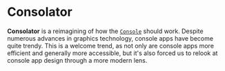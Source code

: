 # Consolator

**Consolator** is a reimagining of how the [`Console`](https://docs.microsoft.com/en-us/dotnet/api/system.console) should work. Despite numerous advances in graphics technology, console apps have become quite trendy. This is a welcome trend, as not only are console apps more efficient and generally more accessible, but it's also forced us to relook at console app design through a more modern lens.